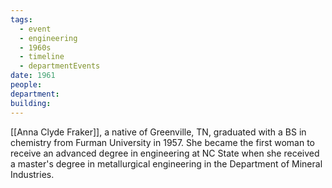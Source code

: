 ```yaml
---
tags:
  - event
  - engineering
  - 1960s
  - timeline
  - departmentEvents
date: 1961
people: 
department: 
building:
---
```

<span
	  class='ob-timelines' 
	  data-date='1961'  
	  data-class='orange'> 
</span>

[[Anna Clyde Fraker]], a native of Greenville, TN, graduated with a BS in chemistry from Furman University in 1957. She became the first woman to receive an advanced degree in engineering at NC State when she received a master's degree in metallurgical engineering in the Department of Mineral Industries.